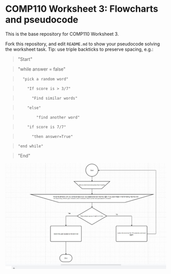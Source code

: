 COMP110 Worksheet 3: Flowcharts and pseudocode
==============================================

This is the base repository for COMP110 Worksheet 3.

Fork this repository, and edit `README.md` to show your pseudocode solving the
worksheet task. Tip: use triple backticks to preserve spacing, e.g.:

>"Start"

>   "while answer = false"

>       "pick a random word"

>         "If score is > 3/7"

>           "Find similar words"

>         "else"

>             "find another word"

>         "if score is 7/7"

>           "then answer=True"

>     "end while"

>    "End"

![alt text]( flowchart.JPG
"flowchart")

~~~~~~~~~~~~~~~~~~~~~~~~~~~~~~~~~~~~~~~~~~~~~~~~~~~~~~~~~~~~~~~~~~~~~~~~~~~~~~~~

~~~~~~~~~~~~~~~~~~~~~~~~~~~~~~~~~~~~~~~~~~~~~~~~~~~~~~~~~~~~~~~~~~~~~~~~~~~~~~~~
